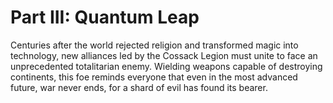 # Part III: Quantum Leap

Centuries after the world rejected religion and transformed magic into technology, new alliances led by the Cossack Legion must unite to face an unprecedented totalitarian enemy. Wielding weapons capable of destroying continents, this foe reminds everyone that even in the most advanced future, war never ends, for a shard of evil has found its bearer.